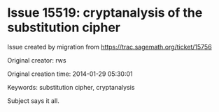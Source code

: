 # Issue 15519: cryptanalysis of the substitution cipher

Issue created by migration from https://trac.sagemath.org/ticket/15756

Original creator: rws

Original creation time: 2014-01-29 05:30:01

Keywords: substitution cipher, cryptanalysis

Subject says it all.
